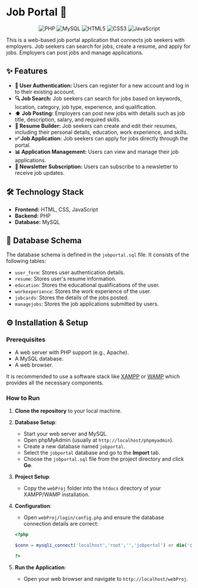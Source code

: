 # Job Portal 🚀

<p align="center">
  <img src="https://img.shields.io/badge/PHP-777BB4?style=for-the-badge&logo=php&logoColor=white" alt="PHP"/>
  <img src="https://img.shields.io/badge/MySQL-005C84?style=for-the-badge&logo=mysql&logoColor=white" alt="MySQL"/>
  <img src="https://img.shields.io/badge/HTML5-E34F26?style=for-the-badge&logo=html5&logoColor=white" alt="HTML5"/>
  <img src="https://img.shields.io/badge/CSS3-1572B6?style=for-the-badge&logo=css3&logoColor=white" alt="CSS3"/>
  <img src="https://img.shields.io/badge/JavaScript-F7DF1E?style=for-the-badge&logo=javascript&logoColor=black" alt="JavaScript"/>
</p>

This is a web-based job portal application that connects job seekers with employers. Job seekers can search for jobs, create a resume, and apply for jobs. Employers can post jobs and manage applications.

## ✨ Features

*   **👤 User Authentication:** Users can register for a new account and log in to their existing account.
*   **🔍 Job Search:** Job seekers can search for jobs based on keywords, location, category, job type, experience, and qualification.
*   **⬆️ Job Posting:** Employers can post new jobs with details such as job title, description, salary, and required skills.
*   **📄 Resume Builder:** Job seekers can create and edit their resumes, including their personal details, education, work experience, and skills.
*   **✅ Job Application:** Job seekers can apply for jobs directly through the portal.
*   **📊 Application Management:** Users can view and manage their job applications.
*   **📰 Newsletter Subscription:** Users can subscribe to a newsletter to receive job updates.

## 🛠️ Technology Stack

*   **Frontend:** HTML, CSS, JavaScript
*   **Backend:** PHP
*   **Database:** MySQL

## 💾 Database Schema

The database schema is defined in the `jobportal.sql` file. It consists of the following tables:

*   `user_form`: Stores user authentication details.
*   `resume`: Stores user's resume information.
*   `education`: Stores the educational qualifications of the user.
*   `workexperience`: Stores the work experience of the user.
*   `jobcards`: Stores the details of the jobs posted.
*   `managejobs`: Stores the job applications submitted by users.


## ⚙️ Installation & Setup

### Prerequisites

*   A web server with PHP support (e.g., Apache).
*   A MySQL database.
*   A web browser.

It is recommended to use a software stack like [XAMPP](https://www.apachefriends.org/index.html) or [WAMP](http://www.wampserver.com/en/) which provides all the necessary components.

### How to Run

1.  **Clone the repository** to your local machine.
2.  **Database Setup**:
    *   Start your web server and MySQL.
    *   Open phpMyAdmin (usually at `http://localhost/phpmyadmin`).
    *   Create a new database named `jobportal`.
    *   Select the `jobportal` database and go to the **Import** tab.
    *   Choose the `jobportal.sql` file from the project directory and click **Go**.
3.  **Project Setup**:
    *   Copy the `webProj` folder into the `htdocs` directory of your XAMPP/WAMP installation.
4.  **Configuration**:
    *   Open `webProj/login/config.php` and ensure the database connection details are correct:

    ```php
    <?php

    $conn = mysqli_connect('localhost','root','','jobportal') or die('connection failed');

    ?>
    ```

5.  **Run the Application**:
    *   Open your web browser and navigate to `http://localhost/webProj`.